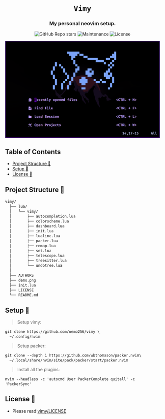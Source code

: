 <div align="center">

# `Vimy`

<h3>
  My personal neovim setup.
</h3>

<!-- Badges -->
![GitHub Repo stars](https://img.shields.io/github/stars/nemo256/vimy?style=for-the-badge)
![Maintenance](https://shields.io/maintenance/yes/2023?style=for-the-badge)
![License](https://shields.io/github/license/nemo256/vimy?style=for-the-badge)

<!-- Demo image -->
![Demo](demo.png)

</div>

<!-- TABLE OF CONTENTS -->
## Table of Contents

* [Project Structure 📁](#project-structure)
* [Setup 🔨](#setup)
* [License 📑](#license)

## Project Structure 📁
```
vimy/
  ├── lua/
  │   └── vimy/
  │       ├── autocompletion.lua
  │       ├── colorscheme.lua
  │       ├── dashboard.lua
  │       ├── init.lua
  │       ├── lualine.lua
  │       ├── packer.lua
  │       ├── remap.lua
  │       ├── set.lua
  │       ├── telescope.lua
  │       ├── treesitter.lua
  │       └── undotree.lua
  │
  ├── AUTHORS
  ├── demo.png
  ├── init.lua
  ├── LICENSE
  └── README.md
```

## Setup 🔨
> Setup vimy:
```shell
git clone https://github.com/nemo256/vimy \
  ~/.config/nvim
```

> Setup packer: 
```shell
git clone --depth 1 https://github.com/wbthomason/packer.nvim\
  ~/.local/share/nvim/site/pack/packer/start/packer.nvim
```

> Install all the plugins:
```shell
nvim --headless -c 'autocmd User PackerComplete quitall' -c 'PackerSync'
```

## License 📑
- Please read [vimy/LICENSE](https://github.com/nemo256/vimy/blob/master/LICENSE)
